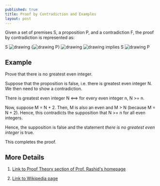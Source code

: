 ```yaml
---
published: true
title: Proof by Contradiction and Examples
layout: post
---
```

Given a set of premises S, a proposition P, and a contradiction F, the proof by contradiction is represented as: 

S ![drawing](https://upload.wikimedia.org/math/d/3/e/d3ead5ae181602085f5c1f2ec3ce0dac.png) {![drawing](https://upload.wikimedia.org/math/0/2/3/023b800a1806490ff857cf9d69a260df.png) P} ![drawing](https://upload.wikimedia.org/math/f/5/a/f5ab88471b2365266e85c7840a63edd5.png) ![drawing](https://upload.wikimedia.org/math/a/c/d/acdde4546e7f6f9ddc14b249bae02cac.png) implies S ![drawing](https://upload.wikimedia.org/math/f/5/a/f5ab88471b2365266e85c7840a63edd5.png) P

## Example

Prove that there is no greatest even integer.

Suppose that the proposition is false, i.e. there is greatest even integer N. We then need to show a contradiction. 

There is greatest even integer N <==> for every even integer n, N >= n. 

Now, suppose M = N + 2. Then, M is also an even and M > N (because M = N + 2). Hence, this contradicts the supposition that N >= n for all even integers. 

Hence, the supposition is false and the statement *there is no greatest even integer* is true.

This completes the proof.

## More Details

1. [Link to Proof Theory section of Prof. Rashid's homepage](http://www.personal.kent.edu/~rmuhamma/Philosophy/Logic/ProofTheory/proof_by_contradictionExamples.htm)

2. [Link to Wikipedia page](https://en.wikipedia.org/wiki/Proof_by_contradiction)
